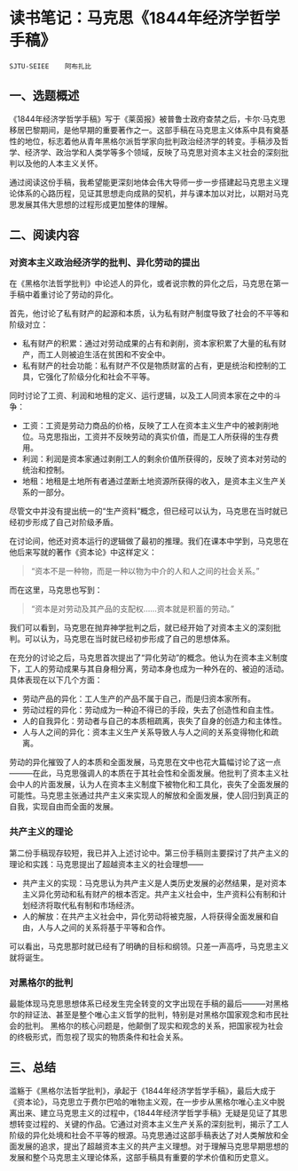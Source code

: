 # 读书笔记：马克思《1844年经济学哲学手稿》
`SJTU-SEIEE    阿布扎比`

## 一、选题概述
《1844年经济学哲学手稿》写于《莱茵报》被普鲁士政府查禁之后，卡尔·马克思移居巴黎期间，是他早期的重要著作之一。这部手稿在马克思主义体系中具有奠基性的地位，标志着他从青年黑格尔派哲学家向批判政治经济学的转变。手稿涉及哲学、经济学、政治学和人类学等多个领域，反映了马克思对资本主义社会的深刻批判以及他的人本主义关怀。

通过阅读这份手稿，我希望能更深刻地体会伟大导师一步一步搭建起马克思主义理论体系的心路历程，见证其思想走向成熟的契机，并与课本加以对比，以期对马克思发展其伟大思想的过程形成更加整体的理解。

## 二、阅读内容
### 对资本主义政治经济学的批判、异化劳动的提出

在《黑格尔法哲学批判》中论述人的异化，或者说宗教的异化之后，马克思在第一手稿中着重讨论了劳动的异化。

首先，他讨论了私有财产的起源和本质，认为私有财产制度导致了社会的不平等和阶级对立：

- 私有财产的积累：通过对劳动成果的占有和剥削，资本家积累了大量的私有财产，而工人则被迫生活在贫困和不安全中。
- 私有财产的社会功能：私有财产不仅是物质财富的占有，更是统治和控制的工具，它强化了阶级分化和社会不平等。

同时讨论了工资、利润和地租的定义、运行逻辑，以及工人同资本家在之中的斗争：

- 工资：工资是劳动力商品的价格，反映了工人在资本主义生产中的被剥削地位。马克思指出，工资并不反映劳动的真实价值，而是工人所获得的生存费用。
- 利润：利润是资本家通过剥削工人的剩余价值所获得的，反映了资本对劳动的统治和控制。
- 地租：地租是土地所有者通过垄断土地资源所获得的收入，是资本主义生产关系的一部分。

尽管文中并没有提出统一的“生产资料”概念，但已经可以认为，马克思在当时就已经初步形成了自己对阶级矛盾。

在讨论间，他还对资本运行的逻辑做了最初的推理。我们在课本中学到，马克思在他后来写就的著作《资本论》中这样定义：

> “资本不是一种物，而是一种以物为中介的人和人之间的社会关系。”

而在这里，马克思也写到：

> “资本是对劳动及其产品的支配权……资本就是积蓄的劳动。”

我们可以看到，马克思在抛弃神学批判之后，就已经开始了对资本主义的深刻批判。可以认为，马克思在当时就已经初步形成了自己的思想体系。

在充分的讨论之后，马克思首次提出了“异化劳动”的概念。他认为在资本主义制度下，工人的劳动成果与其自身相分离，劳动本身也成为一种外在的、被迫的活动。具体表现在以下几个方面：

- 劳动产品的异化：工人生产的产品不属于自己，而是归资本家所有。
- 劳动过程的异化：劳动成为一种迫不得已的手段，失去了创造性和自主性。
- 人的自我异化：劳动者与自己的本质相疏离，丧失了自身的创造力和主体性。
- 人与人之间的异化：资本主义生产关系导致人与人之间的关系变得物化和疏离。

劳动的异化摧毁了人的本质和全面发展，马克思在文中也花大篇幅讨论了这一点———在此，马克思强调人的本质在于其社会性和全面发展。他批判了资本主义社会中人的片面发展，认为人在资本主义制度下被物化和工具化，丧失了全面发展的可能性。马克思主张通过共产主义来实现人的解放和全面发展，使人回归到真正的自我，实现自由而全面的发展。

### 共产主义的理论
第二份手稿现存较短，我已并入上述讨论中。第三份手稿则主要探讨了共产主义的理论和实践：马克思提出了超越资本主义的社会理想——

- 共产主义的实现：马克思认为共产主义是人类历史发展的必然结果，是对资本主义异化劳动和私有财产的根本否定。共产主义社会中，生产资料公有制和计划经济将取代私有制和市场经济。
- 人的解放：在共产主义社会中，异化劳动将被克服，人将获得全面发展和自由，人与人之间的关系将基于平等和合作。

可以看出，马克思那时就已经有了明确的目标和纲领。只差一声高呼，马克思主义就将诞生。

### 对黑格尔的批判
最能体现马克思思想体系已经发生完全转变的文字出现在手稿的最后———对黑格尔的辩证法、甚至是整个唯心主义哲学的批判，特别是对黑格尔国家观念和市民社会的批判。
黑格尔的核心问题是，他颠倒了现实和观念的关系，把国家视为社会的终极形式，而忽视了现实的物质条件和社会关系。


## 三、总结
滥觞于《黑格尔法哲学批判》，承起于《1844年经济学哲学手稿》，最后大成于《资本论》，马克思立于费尔巴哈的唯物主义观，在一步步从黑格尔唯心主义中脱离出来、建立马克思主义的过程中，《1844年经济学哲学手稿》无疑是见证了其思想转变过程的、关键的作品。它通过对资本主义生产关系的深刻批判，揭示了工人阶级的异化处境和社会不平等的根源。马克思通过这部手稿表达了对人类解放和全面发展的追求，提出了超越资本主义的共产主义理想。对于理解马克思早期思想的发展和整个马克思主义理论体系，这部手稿具有重要的学术价值和历史意义。